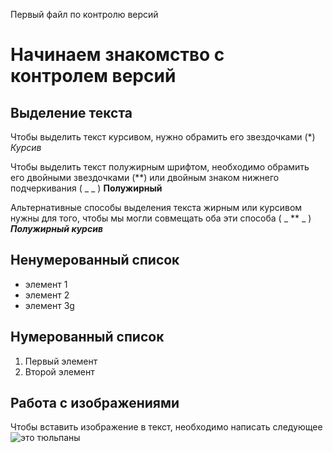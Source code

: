 Первый файл по контролю версий

Начинаем знакомство с контролем версий
=======
## Выделение текста

Чтобы выделить текст курсивом, нужно обрамить его звездочками (*) *Курсив*

Чтобы выделить текст полужирным шрифтом, необходимо обрамить его двойными звездочками (**) или двойным знаком нижнего подчеркивания ( _ _ ) **Полужирный**

Альтернативные способы выделения текста жирным или курсивом нужны для того, чтобы мы могли совмещать оба эти способа ( _ ** _ )  _**Полужирный курсив**_

## Ненумерованный список

* элемент 1
* элемент 2
* элемент 3g

## Нумерованный список

1. Первый элемент
2. Второй элемент

## Работа с изображениями

Чтобы вставить изображение в текст, необходимо написать следующее ![это тюльпаны](IMG_20190309_135128.jpg)
